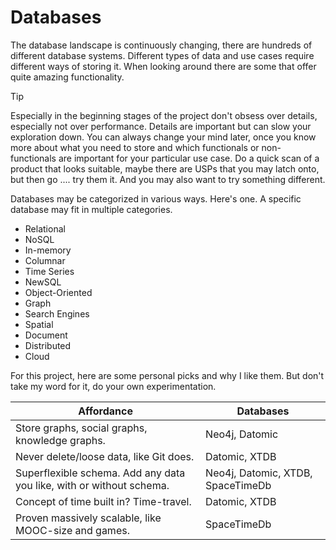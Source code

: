 # Databases

The database landscape is continuously changing, there are hundreds of different database systems. Different types of data and use cases require different ways of storing it. When looking around there are some that offer quite amazing functionality.

> [!tip]
> Especially in the beginning stages of the project don't obsess over details, especially not over performance. Details are important but can slow your exploration down. You can always change your mind later, once you know more about what you need to store and which functionals or non-functionals are important for your particular use case. Do a quick scan of a product that looks suitable, maybe there are USPs that you may latch onto, but then go .... try them it. And you may also want to try something different.

Databases may be categorized in various ways. Here's one. A specific database may fit in multiple categories.

- Relational
- NoSQL
- In-memory
- Columnar
- Time Series
- NewSQL
- Object-Oriented
- Graph
- Search Engines
- Spatial
- Document
- Distributed
- Cloud

For this project, here are some personal picks and why I like them. But don't take my word for it, do your own experimentation.

| Affordance | Databases |
| ---- | ---- |
| Store graphs, social graphs, knowledge graphs. | Neo4j, Datomic |
| Never delete/loose data, like Git does. | Datomic, XTDB |
| Superflexible schema. Add any data you like, with or without schema. | Neo4j, Datomic, XTDB, SpaceTimeDb |
| Concept of time built in? Time-travel.  | Datomic, XTDB |
| Proven massively scalable, like MOOC-size and games. | SpaceTimeDb |

